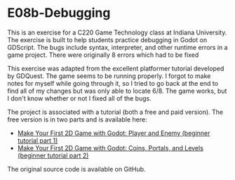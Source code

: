 # E08b-Debugging

This is an exercise for a C220 Game Technology class at Indiana University. The exercise is built to help students practice debugging in Godot on GDScript. The bugs include syntax, interpreter, and other runtime errors in a game project. There were originally 8 errors which had to be fixed 

This exercise was adapted from the excellent platformer tutorial developed by GDQuest. The game seems to be running properly. I forgot to make notes for myself while going through it, so I tried to go back at the end to find all of my changes but was only able to locate 6/8. The game works, but I don't know whether or not I fixed all of the bugs.  

The project is associated with a tutorial (both a free and paid version). The free version is in two parts and is available here:
 * [Make Your First 2D Game with Godot: Player and Enemy (beginner tutorial part 1)](https://www.youtube.com/watch?v=Mc13Z2gboEk)
 * [Make Your First 2D Game with Godot: Coins, Portals, and Levels (beginner tutorial part 2)](https://www.youtube.com/watch?v=6ziIyx60N6I)

The original source code is available on GitHub.
